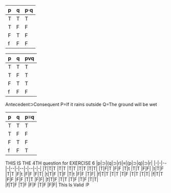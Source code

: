|p|q|p·q|
|-|-|---|
|T|T| T |
|T|F| F |
|F|T| F |
|f|F| F |




|p|q|pvq|
|-|-|---|
|T|T| T |
|T|F| T |
|F|T| T |
|f|F| F |


Antecedent⊃Consequent
P=If it rains outside
Q=The ground will be wet


|p|q|p≡q|
|-|-|---|
|T|T| T |
|T|F| F |
|F|T| F |
|f|F| T |

THIS IS THE 4TH question for EXERCISE 6 
|p|⊃|(q|⊃|r)|≡|(p|⊃|q)|⊃|r|
|-|-|--|-|--|-|--|-|--|-|-|
|T|T|T |T|T |T|T |T|T |T|T|
|T|F|T |F|F |T|t |T|T |F|F|
|t|T|F |T|T |F|t |F|F |F|T|
|t|T|F |T|F |T|t |F|F |T|F|
|f|T|T |T|T |T|F |T|T |T|T|
|f|T|T |F|F |F|F |T|T |F|F|
|f|T|F |T|T |T|F |T|F |T|T|   
|f|T|F |T|F |F|F |T|F |F|F|
This Is Valid :P
